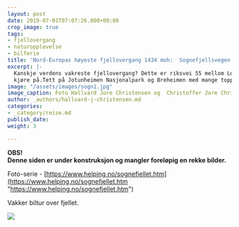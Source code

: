 ```yaml
---
layout: post
date: 2019-07-01T07:07:26.000+00:00
crop_image: true
tags:
- fjellovergang
- naturopplevelse
- bilferie
title: 'Nord-Europas høyeste fjellovergang 1434 moh:  Sognefjellsvegen    '
excerpt: |-
  Kanskje verdens vakreste fjellovergang? Dette er riksvei 55 mellom Lom og Gaupne hele 108 km lang og en populær turistvei som stadig flere vil
  kjøre på.Tett på Jotunheimen Nasjonalpark og Breheimen med mange topper over 2000 moh..
image: "/assets/images/sogn1.jpg"
image_caption: Foto Hallvard Jore Christensen og  Christoffer Jore Christensen
author: _authors/hallvard-j-christensen.md
categories:
- _category/reise.md
publish_date: 
weight: 3

---
```

**OBS!  
Denne siden er under  konstruksjon og mangler foreløpig en rekke bilder.**

Foto-serie - [https://www.helping.no/sognefjellet.htm](https://www.helping.no/sognefjellet.htm "https://www.helping.no/sognefjellet.htm")

Vakker biltur over fjellet.

![](https://www.helping.no/sogn2.jpg)